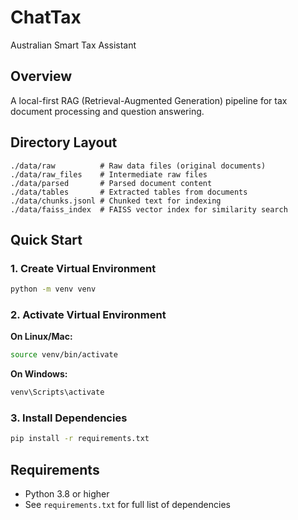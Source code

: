 # ChatTax
Australian Smart Tax Assistant

## Overview
A local-first RAG (Retrieval-Augmented Generation) pipeline for tax document processing and question answering.

## Directory Layout
```
./data/raw          # Raw data files (original documents)
./data/raw_files    # Intermediate raw files
./data/parsed       # Parsed document content
./data/tables       # Extracted tables from documents
./data/chunks.jsonl # Chunked text for indexing
./data/faiss_index  # FAISS vector index for similarity search
```

## Quick Start

### 1. Create Virtual Environment
```bash
python -m venv venv
```

### 2. Activate Virtual Environment
**On Linux/Mac:**
```bash
source venv/bin/activate
```

**On Windows:**
```bash
venv\Scripts\activate
```

### 3. Install Dependencies
```bash
pip install -r requirements.txt
```

## Requirements
- Python 3.8 or higher
- See `requirements.txt` for full list of dependencies
